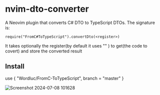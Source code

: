 # nvim-dto-converter

A Neovim plugin that converts C# DTO to TypeScript DTOs.
The signature is:
```
require("FromC#ToTypeScript").convertDto(<register>)
```
It takes optionally the register(by default it uses "" ) to get(the code to covert) and store the converted result

## Install
  use { "Wordluc/FromC-ToTypeScript", branch = "master" }

![Screenshot 2024-07-08 101628](https://github.com/Wordluc/FromCsToTypeScript_PluginNvim/assets/40872910/5282773c-1f50-46e3-b9e8-4cacee87e9ac)
